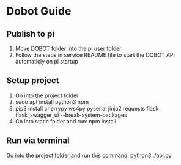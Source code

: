 # Dobot Guide

## Publish to pi
1. Move DOBOT folder into the pi user folder
2. Follow the steps in service README file to start the DOBOT API automaticly on pi startup

## Setup project
1. Go into the project folder
2. sudo apt install python3 npm
3. pip3 install cherrypy ws4py pyserial jinja2 requests flask flask_swagger_ui --break-system-packages
4. Go into static folder and run: npm install

## Run via terminal
Go into the project folder and run this command: python3 ./api.py

